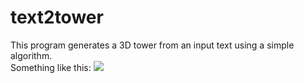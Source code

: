 # text2tower

This program generates a 3D tower from an input text using a simple algorithm.    
Something like this:
![](http://url/to/img.png)
